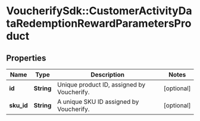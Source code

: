 # VoucherifySdk::CustomerActivityDataRedemptionRewardParametersProduct

## Properties

| Name | Type | Description | Notes |
| ---- | ---- | ----------- | ----- |
| **id** | **String** | Unique product ID, assigned by Voucherify.  | [optional] |
| **sku_id** | **String** | A unique SKU ID assigned by Voucherify. | [optional] |

